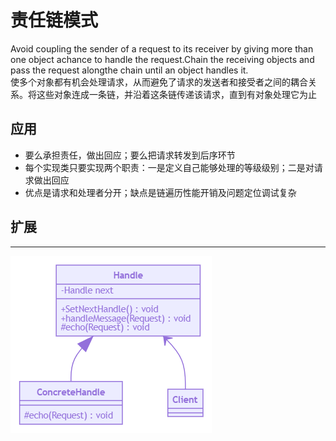 # 责任链模式
Avoid coupling the sender of a request to its receiver by giving more than one object achance to handle the request.Chain the receiving objects and pass the request alongthe chain until an object handles it.</br>
使多个对象都有机会处理请求，从而避免了请求的发送者和接受者之间的耦合关系。将这些对象连成一条链，并沿着这条链传递该请求，直到有对象处理它为止</br>
## 应用
* 要么承担责任，做出回应；要么把请求转发到后序环节
* 每个实现类只要实现两个职责：一是定义自己能够处理的等级级别；二是对请求做出回应
* 优点是请求和处理者分开；缺点是链遍历性能开销及问题定位调试复杂
## 扩展
***
![UML](https://github.com/johnnyleeRH/DesignPattern/blob/master/16%20responsibility/responsibility.png)